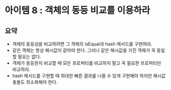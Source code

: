 


# 아이템 8 : 객체의 동등 비교를 이용하라

## 요약

- 객체의 동등성을 비교하려면 그 객체의 isEqual과 hash 메서드를 구현하라.
- 같은 객체는 항상 해시값이 같아야 한다. 그러나 같은 해시값을 가진 객체가 꼭 동일 할 필요는 없다.
- 객체가 동등한지 비교할 때 모든 프로퍼티를 비교하지 말고 꼭 필요한 프로퍼티만 비교하라.
- hash 메서드를 구현할 때 최대한 빠른 결과를 나올 수 있게 구현해야 하지만 해시값 충돌도 최소화해야 한다.

